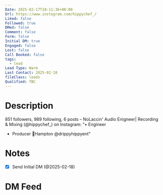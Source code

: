 ```yaml
---
Date: 2025-02-17T10:11:36+00:00
Url: https://www.instagram.com/hippychef_/
Liked: false
Followed: true
DMed: false
Comment: false
Form: false
Initial DM: true
Engaged: false
Lost: false
Call Booked: false
tags:
  - lead
Lead Type: Warm
Last Contact: 2025-02-18
fileClass: leads
Qualified: TBC
---
```

# Description
851 followers, 989 following, 6 posts – NoLaccin' Audio Enigneer| Recording & Mixing (@hippychef_) on Instagram: "• Engineer
- Producer
📍Hampton
 @drippyhippyent"
# Notes
- [x] Send Initial DM (@2025-02-18)
# DM Feed